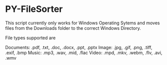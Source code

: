 # PY-FileSorter

This script currently only works for Windows Operating Sytems and moves files from the Downloads folder to the correct Windows Directory. 

File types supported are 

Documents: .pdf, .txt, .doc, .docx, .ppt, .pptx
Image:     .jpg, .gif, .png, .tiff, .exif, .bmp
Music:     .mp3, .wav, .mid, .flac
Video:     .mpd, .mkv, .webm, .flv, .avi, .wmv
